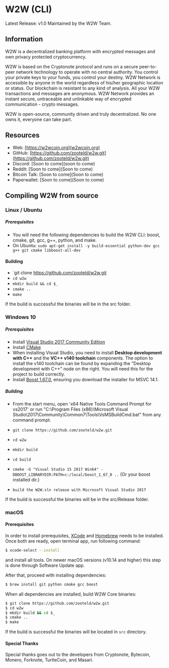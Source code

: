 # W2W (CLI)
Latest Release: v1.0
Maintained by the W2W Team.

## Information
W2W is a decentralized banking platform with encrypted messages and own privacy protected cryptocurrency.

W2W is based on the Cryptonote protocol and runs on a secure peer-to-peer network technology to operate with no central authority. You control your private keys to your funds, you control your destiny. W2W Network is accessible by anyone in the world regardless of his/her geographic location or status. Our blockchain is resistant to any kind of analysis. All your W2W transactions and messages are anonymous. W2W Network provides an instant secure, untraceable and unlinkable way of encrypted communication - crypto messages.

W2W is open-source, community driven and truly decentralized. No one owns it, everyone can take part.

## Resources
- Web: [https://w2wcoin.org](w2wcoin.org)
- GitHub: [https://github.com/zooteld/w2w.git](https://github.com/zooteld/w2w.git)
- Discord: [Soon to come](soon to come)
- Reddit: [Soon to come](Soon to come)
- Bitcoin Talk: [Soon to come](Soon to come)
- Paperwallet: [Soon to come](Soon to come)

## Compiling W2W from source

### Linux / Ubuntu

##### Prerequisites

- You will need the following dependencies to build the W2W CLI: boost, cmake, git, gcc, g++, python, and make.
- On Ubuntu: `sudo apt-get install -y build-essential python-dev gcc g++ git cmake libboost-all-dev`

#### Building

- `git clone https://github.com/zooteld/w2w.git
- `cd w2w`
- `mkdir build && cd $_`
- `cmake ..`
- `make`

If the build is successful the binaries will be in the src folder.

### Windows 10

##### Prerequisites

- Install [Visual Studio 2017 Community Edition](https://www.visualstudio.com/thank-you-downloading-visual-studio/?sku=Community&rel=15&page=inlineinstall)
- Install [CMake](https://cmake.org/download/)
- When installing Visual Studio, you need to install **Desktop development with C++** and the **VC++ v140 toolchain** components. The option to install the v140 toolchain can be found by expanding the "Desktop development with C++" node on the right. You will need this for the project to build correctly.
- Install [Boost 1.67.0](https://boost.teeks99.com/bin/1.67.0/), ensuring you download the installer for MSVC 14.1.

##### Building

- From the start menu, open 'x64 Native Tools Command Prompt for vs2017' or run "C:\Program Files (x86)\Microsoft Visual Studio\2017\Community\Common7\Tools\VsMSBuildCmd.bat" from any command prompt.

- `git clone https://github.com/zooteld/w2w.git`
- `cd w2w`
- `mkdir build`
- `cd build`
- `cmake -G "Visual Studio 15 2017 Win64" -DBOOST_LIBRARYDIR:PATH=c:/local/boost_1_67_0 ..` (Or your boost installed dir.)
- `build the W2W.sln release with Microsoft Visual Studio 2017`

If the build is successful the binaries will be in the src/Release folder.

### macOS

#### Prerequisites

In order to install prerequisites, [XCode](https://developer.apple.com/xcode/) and [Homebrew](https://brew.sh/) needs to be installed.
Once both are ready, open terminal app, run following command:

```bash
$ xcode-select --install
```

and install all tools. On newer macOS versions (v10.14 and higher) this step is done through Software Update app.

After that, proceed with installing dependencies:

```bash
$ brew install git python cmake gcc boost
```

When all dependencies are installed, build W2W Core binaries:

```bash
$ git clone https://github.com/zooteld/w2w.git
$ cd w2w
$ mkdir build && cd $_
$ cmake ..
$ make
```

If the build is successful the binaries will be located in `src` directory.

#### Special Thanks
Special thanks goes out to the developers from Cryptonote, Bytecoin, Monero, Forknote, TurtleCoin, and Masari.
